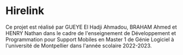 # Hirelink

Ce projet est réalisé par GUEYE El Hadji Ahmadou, BRAHAM Ahmed et HENRY Nathan dans le cadre de l'enseignement de Développement et Programmation pour Support Mobiles en Master 1 de Génie Logiciel à l'université de Montpellier dans l'année scolaire 2022-2023. 
